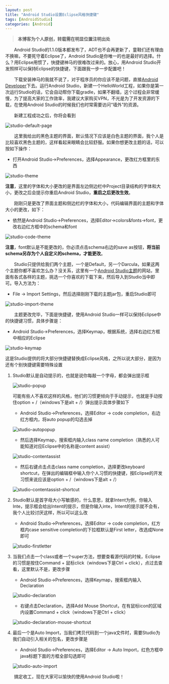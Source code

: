 ```yaml
---
layout: post
title: "Android Studio设置Eclipse风格快捷键"
tags: [AndroidStudio]
categories: [Android]
---
```


> **本博客为个人原创，转载需在明显位置注明出处**

&emsp;&emsp;Android Studio的1.1.0版本都发布了，ADT也不会再更新了，童鞋们还有理由不换嘛，不要死守着Eclipse了，Android Studio是你唯一的也是最好的选择。什么？用Eclipse用惯了，快捷键神马的很难改过来的。放心，用Android Studio开发照样可以保持Eclipse的快捷键，下面跟我一步一步配置吧！

&emsp;&emsp;下载安装神马的我就不说了，对于程序员的你应该不是问题，直接[Android Developer](developer.android.com)下去。运行Android Studio，新建一个HelloWorld工程，如果你是第一次运行Studio的话，它会自动帮你下载gradle，如果不翻墙，这个过程会非常缓慢，为了提高大家的工作效率，我建议大家购买VPN，不光是为了开发资源的下载，在使用Android Studio的时候我们也时常需要访问“墙外”的资源。

&emsp;&emsp;新建工程成功之后，你将会看到

![studio-default-page](/images/as-default-page.png)

&emsp;&emsp;这里我给出的黑色主题的界面，默认情况下应该是白色主题的界面，我个人是比较喜欢黑色主题的，这样看起来眼睛会比较舒服。如果你想更改主题的话，可以按如下操作：

* 打开Android Studio->Preferences，选择Appearance，更改红方框里的东西

![studio-theme](/images/as-theme.png)

**注意**，这里的字体和大小更改的是界面左边侧边栏中Project目录结构的字体和大小，更改之后会提示你重启Android Studio，**重启之后更改生效**。

&emsp;&emsp;刚刚只是更改了界面主题和侧边栏的字体和大小，代码编辑界面的主题和字体大小的更改，如下：

* 依然是Android Studio->Preferences，选择Editor->colors&fonts->font，更改右边红方框中的schema和font

![studio-code-theme](/images/as-schema-font.png)

**注意**，font默认是不能更改的，你必须点击schema右边的save as按钮，**将当前schema另存为个人自定义的schema，才能更改**。

&emsp;&emsp;Studio只提供给我们两个主题，一个是Default，另一个Darcula，如果这两个主题你都不喜欢怎么办？没关系，这里有一个[Android Studio主题](http://www.ideacolorthemes.org/themes/)的网站，里面有各式各样的主题，挑选一个你喜欢的下载下来，然后导入到Studio当中即可。导入方法为：

* File -> Import Settings，然后选择刚刚下载的主题jar包，重启Studio即可

![studio-import-theme](/images/as-import-setting.png)

&emsp;&emsp;主题更改完毕，下面是快捷键，使用Android Studio一样可以保持Eclipse中的快捷键习惯，具体步骤是：

* Android Studio->Preferences，选择Keymap，根据系统，选择右边红方框中相应的Eclipse

![studio-keymap](/images/as-keymap.png)

这是Studio提供的将大部分快捷键替换成Eclipse风格，之所以说大部分，是因为还有个别快捷键需要特殊设置

1. Studio默认是自动提示的，也就是说你每敲一个字母，都会弹出提示框
    
    ![studio-popup](/images/as-popup.png)
    
    可能有些人不喜欢这样的风格，他们的习惯更倾向于手动提示，也就是手动按住option + /（windows下是alt + /）弹出提示具体步骤如下

    * Android Studio->Preferences，选择Editor -> code completion，右边红方框内，将auto popup的勾选去掉
    
    ![studio-autopopup](/images/as-autopopup.png)
    
    * 然后选择Keymap，搜索框内输入class name completion（熟悉的人可能知道对应Eclipse中的名称是content assist）
    
    ![studio-contentassist](/images/as-contentassist.png)
    
    * 然后右键点击点击class name completion，选择更改keyboard shortcut，在弹出的编辑框中输入你个人习惯的快捷键，按Eclipse的开发习惯来说应该是option + /（windows下是alt + /）
    
    ![studio-contentassist-shortcut](/images/as-contentassist-keyboard-shortcut.png)
    
2. Studio默认是首字母大小写敏感的，什么意思，就拿Intent为例，你输入Inte，提示框会给出Intent的提示，但是你输入inte，Intent的提示就不会有，我个人比较讨厌这样，所以可以这么改

    * Android Studio->Preferences，选择Editor -> code completion，红方框内case sensitive completion的下拉框默认是First letter，改选成None即可

    ![studio-firstletter](/images/as-firstletter-sensitive.png)
    
3. 当我们点击一个class或者一个super方法，想要查看源代码的时候，Eclipse的习惯是按住Command + 鼠标click（windows下是Ctrl + click），点过去查看，这里默认不是，更改步骤

    * Android Studio->Preferences，选择Keymap，搜索框内输入Declaration
    
    ![studio-declaration](/images/as-declaration.png)
    
    * 右键点击Declaration，选择Add Mouse Shortcut，在有鼠标icon的区域内设置Command + click（windows下是Ctrl + click）
    
    ![studio-declaration-mouse-shortcut](/images/as-declaration-mouse-shortcut.png)
    
4. 最后一个是Auto Import，当我们拷贝代码到一个java文件时，需要Studio为我们自动引入相关的包名，更改步骤是

    * Android Studio->Preferences，选择Editor -> Auto Import，红色方框中java标题下面的方框全部勾选即可
    
    ![studio-auto-import](/images/as-auto-import.png)    
    

 &emsp;&emsp;搞定收工，现在大家可以愉快的使用Android Studio啦！
   




